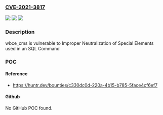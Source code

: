 ### [CVE-2021-3817](https://cve.mitre.org/cgi-bin/cvename.cgi?name=CVE-2021-3817)
![](https://img.shields.io/static/v1?label=Product&message=wbce%2Fwbce_cms&color=blue)
![](https://img.shields.io/static/v1?label=Version&message=%3C%201.5.2%20&color=brighgreen)
![](https://img.shields.io/static/v1?label=Vulnerability&message=CWE-89%20Improper%20Neutralization%20of%20Special%20Elements%20used%20in%20an%20SQL%20Command&color=brighgreen)

### Description

wbce_cms is vulnerable to Improper Neutralization of Special Elements used in an SQL Command

### POC

#### Reference
- https://huntr.dev/bounties/c330dc0d-220a-4b15-b785-5face4cf6ef7

#### Github
No GitHub POC found.

